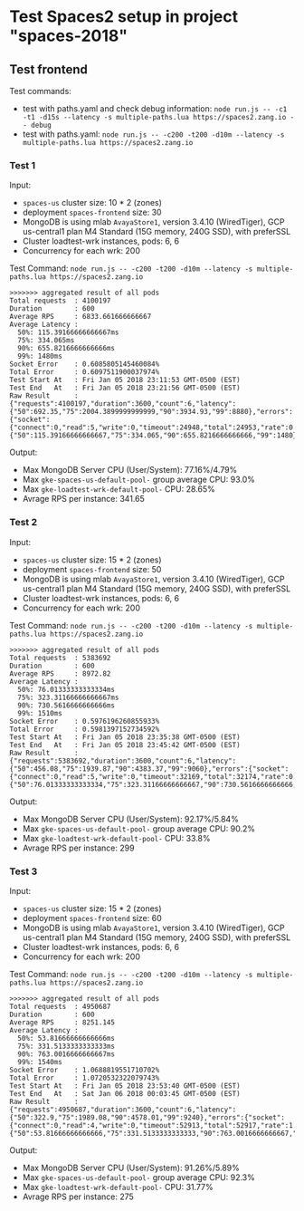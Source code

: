 # Test Spaces2 setup in project "spaces-2018"

## Test frontend

Test commands:

 - test with paths.yaml and check debug information: `node run.js -- -c1 -t1 -d15s --latency -s multiple-paths.lua https://spaces2.zang.io -- debug`
- test with paths.yaml: `node run.js -- -c200 -t200 -d10m --latency -s multiple-paths.lua https://spaces2.zang.io`

### Test 1

Input:
- `spaces-us` cluster size: 10 * 2 (zones)
- deployment `spaces-frontend` size: 30
- MongoDB is using mlab `AvayaStore1`, version 3.4.10 (WiredTiger), GCP us-central1 plan M4 Standard (15G memory, 240G SSD), with preferSSL
- Cluster loadtest-wrk instances, pods: 6, 6
- Concurrency for each wrk: 200

Test Command: `node run.js -- -c200 -t200 -d10m --latency -s multiple-paths.lua https://spaces2.zang.io`

```
>>>>>>> aggregated result of all pods
Total requests  : 4100197
Duration        : 600
Average RPS     : 6833.661666666667
Average Latency :
  50%: 115.39166666666667ms
  75%: 334.065ms
  90%: 655.8216666666666ms
  99%: 1480ms
Socket Error    : 0.6085805145460084%
Total Error     : 0.6097511900037974%
Test Start At   : Fri Jan 05 2018 23:11:53 GMT-0500 (EST)
Test End   At   : Fri Jan 05 2018 23:21:56 GMT-0500 (EST)
Raw Result      : {"requests":4100197,"duration":3600,"count":6,"latency":{"50":692.35,"75":2004.3899999999999,"90":3934.93,"99":8880},"errors":{"socket":{"connect":0,"read":5,"write":0,"timeout":24948,"total":24953,"rate":0.6085805145460084},"http":48,"total":25001,"rate":0.6097511900037974},"avgDuration":600,"rps":6833.661666666667,"avgLatency":{"50":115.39166666666667,"75":334.065,"90":655.8216666666666,"99":1480}}
```

Output:
- Max MongoDB Server CPU (User/System): 77.16%/4.79%
- Max `gke-spaces-us-default-pool-` group average CPU: 93.0%
- Max `gke-loadtest-wrk-default-pool-` CPU: 28.65%
- Avrage RPS per instance: 341.65

### Test 2

Input:
- `spaces-us` cluster size: 15 * 2 (zones)
- deployment `spaces-frontend` size: 50
- MongoDB is using mlab `AvayaStore1`, version 3.4.10 (WiredTiger), GCP us-central1 plan M4 Standard (15G memory, 240G SSD), with preferSSL
- Cluster loadtest-wrk instances, pods: 6, 6
- Concurrency for each wrk: 200

Test Command: `node run.js -- -c200 -t200 -d10m --latency -s multiple-paths.lua https://spaces2.zang.io`

```
>>>>>>> aggregated result of all pods
Total requests  : 5383692
Duration        : 600
Average RPS     : 8972.82
Average Latency :
  50%: 76.01333333333334ms
  75%: 323.31166666666667ms
  90%: 730.5616666666666ms
  99%: 1510ms
Socket Error    : 0.5976196260855933%
Total Error     : 0.5981397152734592%
Test Start At   : Fri Jan 05 2018 23:35:38 GMT-0500 (EST)
Test End   At   : Fri Jan 05 2018 23:45:42 GMT-0500 (EST)
Raw Result      : {"requests":5383692,"duration":3600,"count":6,"latency":{"50":456.08,"75":1939.87,"90":4383.37,"99":9060},"errors":{"socket":{"connect":0,"read":5,"write":0,"timeout":32169,"total":32174,"rate":0.5976196260855933},"http":28,"total":32202,"rate":0.5981397152734592},"avgDuration":600,"rps":8972.82,"avgLatency":{"50":76.01333333333334,"75":323.31166666666667,"90":730.5616666666666,"99":1510}}
```

Output:
- Max MongoDB Server CPU (User/System): 92.17%/5.84%
- Max `gke-spaces-us-default-pool-` group average CPU: 90.2%
- Max `gke-loadtest-wrk-default-pool-` CPU: 33.8%
- Avrage RPS per instance: 299

### Test 3

Input:
- `spaces-us` cluster size: 15 * 2 (zones)
- deployment `spaces-frontend` size: 60
- MongoDB is using mlab `AvayaStore1`, version 3.4.10 (WiredTiger), GCP us-central1 plan M4 Standard (15G memory, 240G SSD), with preferSSL
- Cluster loadtest-wrk instances, pods: 6, 6
- Concurrency for each wrk: 200

Test Command: `node run.js -- -c200 -t200 -d10m --latency -s multiple-paths.lua https://spaces2.zang.io`

```
>>>>>>> aggregated result of all pods
Total requests  : 4950687
Duration        : 600
Average RPS     : 8251.145
Average Latency :
  50%: 53.81666666666666ms
  75%: 331.5133333333333ms
  90%: 763.0016666666667ms
  99%: 1540ms
Socket Error    : 1.0688819551710702%
Total Error     : 1.0720532322079743%
Test Start At   : Fri Jan 05 2018 23:53:40 GMT-0500 (EST)
Test End   At   : Sat Jan 06 2018 00:03:45 GMT-0500 (EST)
Raw Result      : {"requests":4950687,"duration":3600,"count":6,"latency":{"50":322.9,"75":1989.08,"90":4578.01,"99":9240},"errors":{"socket":{"connect":0,"read":4,"write":0,"timeout":52913,"total":52917,"rate":1.0688819551710702},"http":157,"total":53074,"rate":1.0720532322079743},"avgDuration":600,"rps":8251.145,"avgLatency":{"50":53.81666666666666,"75":331.5133333333333,"90":763.0016666666667,"99":1540}}
```

Output:
- Max MongoDB Server CPU (User/System): 91.26%/5.89%
- Max `gke-spaces-us-default-pool-` group average CPU: 92.3%
- Max `gke-loadtest-wrk-default-pool-` CPU: 31.77%
- Avrage RPS per instance: 275


